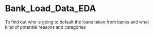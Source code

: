 # Bank_Load_Data_EDA
To find out who is going to default the loans taken from banks and what kind of potential reasons and categories
